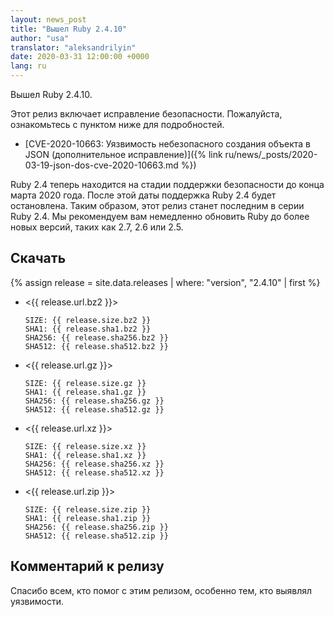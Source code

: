 ```yaml
---
layout: news_post
title: "Вышел Ruby 2.4.10"
author: "usa"
translator: "aleksandrilyin"
date: 2020-03-31 12:00:00 +0000
lang: ru
---
```


Вышел Ruby 2.4.10.

Этот релиз включает исправление безопасности.  Пожалуйста, ознакомьтесь с пунктом ниже для подробностей.

* [CVE-2020-10663: Уязвимость небезопасного создания объекта в JSON (дополнительное исправление)]({% link ru/news/_posts/2020-03-19-json-dos-cve-2020-10663.md %})

Ruby 2.4 теперь находится на стадии поддержки безопасности до конца марта 2020 года.
После этой даты поддержка Ruby 2.4 будет остановлена.
Таким образом, этот релиз станет последним в серии Ruby 2.4.
Мы рекомендуем вам немедленно обновить Ruby до более новых версий, таких как 2.7, 2.6 или 2.5.

## Скачать

{% assign release = site.data.releases | where: "version", "2.4.10" | first %}

* <{{ release.url.bz2 }}>

      SIZE: {{ release.size.bz2 }}
      SHA1: {{ release.sha1.bz2 }}
      SHA256: {{ release.sha256.bz2 }}
      SHA512: {{ release.sha512.bz2 }}

* <{{ release.url.gz }}>

      SIZE: {{ release.size.gz }}
      SHA1: {{ release.sha1.gz }}
      SHA256: {{ release.sha256.gz }}
      SHA512: {{ release.sha512.gz }}

* <{{ release.url.xz }}>

      SIZE: {{ release.size.xz }}
      SHA1: {{ release.sha1.xz }}
      SHA256: {{ release.sha256.xz }}
      SHA512: {{ release.sha512.xz }}

* <{{ release.url.zip }}>

      SIZE: {{ release.size.zip }}
      SHA1: {{ release.sha1.zip }}
      SHA256: {{ release.sha256.zip }}
      SHA512: {{ release.sha512.zip }}

## Комментарий к релизу

Спасибо всем, кто помог с этим релизом, особенно тем, кто выявлял уязвимости.
